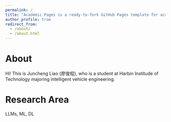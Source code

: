 ```yaml
---
permalink: /
title: "Academic Pages is a ready-to-fork GitHub Pages template for academic personal websites"
author_profile: true
redirect_from: 
  - /about/
  - /about.html
---
```


About
======
Hi! This is Juncheng Liao (廖俊程), who is a student at Harbin Institude of Technology majoring intelligent vehicle engineering. 

Research Area
======
LLMs, ML, DL